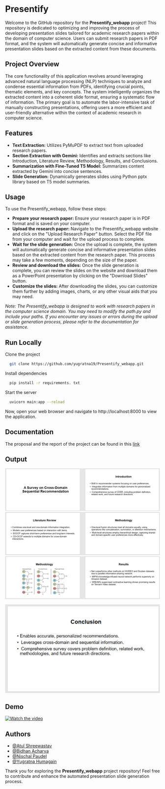 # Presentify

Welcome to the GitHub repository for the **Presentify_webapp** project! This repository is dedicated to optimizing and improving the process of developing presentation slides tailored for academic research papers within the domain of computer science. Users can submit research papers in PDF format, and the system will automatically generate concise and informative presentation slides based on the extracted content from these documents.


## Project Overview
The core functionality of this application revolves around leveraging advanced natural language processing (NLP) techniques to analyze and condense essential information from PDFs, identifying crucial points, thematic elements, and key concepts. The system intelligently organizes the extracted content into a coherent slide format, ensuring a systematic flow of information. The primary goal is to automate the labor-intensive task of manually constructing presentations, offering users a more efficient and user-friendly alternative within the context of academic research in computer science.

## Features
- **Text Extraction:** Utilizes PyMuPDF to extract text from uploaded research papers.
- **Section Extraction with Gemini:** Identifies and extracts sections like Introduction, Literature Review, Methodology, Results, and Conclusions.
- **Summarization with Fine-Tuned T5 Model:** Summarizes content extracted by Gemini into concise sentences.
- **Slide Generation:** Dynamically generates slides using Python pptx library based on T5 model summaries.

## Usage

To use the Presentify_webapp, follow these steps:
- **Prepare your research paper:** Ensure your research paper is in PDF format and is saved on your computer.
- **Upload the research paper:** Navigate to the Presentify_webapp website and click on the "Upload Research Paper" button. Select the PDF file from your computer and wait for the upload process to complete.
- **Wait for the slide generation:** Once the upload is complete, the system will automatically generate concise and informative presentation slides based on the extracted content from the research paper. This process may take a few moments, depending on the size of the paper.
- **Review and download the slides:** Once the slide generation is complete, you can review the slides on the website and download them as a PowerPoint presentation by clicking on the "Download Slides" button.
- **Customize the slides:** After downloading the slides, you can customize them further by adding images, charts, or any other visual aids that you may need.

*Note: The Presentify_webapp is designed to work with research papers in the computer science domain. You may need to modify the path.py and include your paths. If you encounter any issues or errors during the upload or slide generation process, please refer to the documentation for assistance.*

## Run Locally

Clone the project

```bash
  git clone https://github.com/yugratna19/Presentify_webapp.git
```

Install dependencies

```bash
  pip install -r requirements. txt
```

Start the server

```bash
  uvicorn main:app --reload
```

Now, open your web browser and navigate to http://localhost:8000 to view the application.
## Documentation

The proposal and the report of the project can be found in this [link](https://drive.google.com/drive/u/0/folders/1L4RpDFg88yW3ENWRD4jphHgqoCgmmVGc)


## Output
!["output slide 1"](ss1.png)
!["output slide 2"](ss2.png)
!["output slide 3"](ss3.png)
<div align="center">
  <img src="ss4.png" alt="Output Slide 4">
</div>

## Demo

[![Watch the video](https://img.youtube.com/vi/OEIxD0-_IDM/maxresdefault.jpg)](https://youtu.be/OEIxD0-_IDM)

## Authors

- [@Atul Shreewastav](https://github.com/AtuLxCE)
- [@Bidhan Acharya](https://github.com/BidhanAcharya)
- [@Nischal Paudel](https://github.com/PaudelNischal)
- [@Yugratna Humagain](https://github.com/yugratna19)

Thank you for exploring the **Presentify_webapp** project repository! Feel free to contribute and enhance the automated presentation slide generation process.

